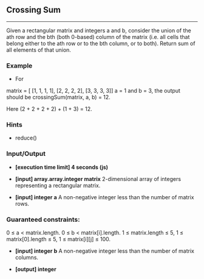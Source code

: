 ## Crossing Sum
---
Given a rectangular matrix and integers a and b, consider the union of the ath row and the bth (both 0-based) column of the matrix (i.e. all cells that belong either to the ath row or to the bth column, or to both). Return sum of all elements of that union.

### Example
-   For

matrix = [ [1, 1, 1, 1], 
          [2, 2, 2, 2], 
          [3, 3, 3, 3]]
a = 1 and b = 3, the output should be
crossingSum(matrix, a, b) = 12.

Here (2 + 2 + 2 + 2) + (1 + 3) = 12.

### Hints
-   reduce()

### Input/Output
- **[execution time limit] 4 seconds (js)**
- **[input] array.array.integer matrix**
2-dimensional array of integers representing a rectangular matrix.

- **[input] integer a**
A non-negative integer less than the number of matrix rows.


### Guaranteed constraints:
0 ≤ a < matrix.length.
0 ≤ b < matrix[i].length.
1 ≤ matrix.length ≤ 5,
1 ≤ matrix[0].length ≤ 5,
1 ≤ matrix[i][j] ≤ 100. 

- **[input] integer b**
A non-negative integer less than the number of matrix columns.

- **[output] integer**